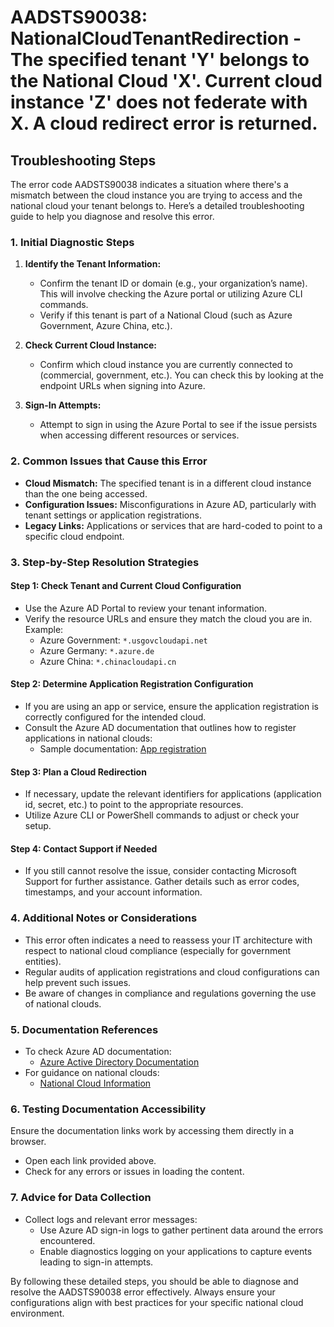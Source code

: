 # AADSTS90038: NationalCloudTenantRedirection - The specified tenant 'Y' belongs to the National Cloud 'X'. Current cloud instance 'Z' does not federate with X. A cloud redirect error is returned.


## Troubleshooting Steps
The error code AADSTS90038 indicates a situation where there's a mismatch between the cloud instance you are trying to access and the national cloud your tenant belongs to. Here’s a detailed troubleshooting guide to help you diagnose and resolve this error.

### 1. Initial Diagnostic Steps

1. **Identify the Tenant Information:**
   - Confirm the tenant ID or domain (e.g., your organization’s name). This will involve checking the Azure portal or utilizing Azure CLI commands.
   - Verify if this tenant is part of a National Cloud (such as Azure Government, Azure China, etc.).

2. **Check Current Cloud Instance:**
   - Confirm which cloud instance you are currently connected to (commercial, government, etc.). You can check this by looking at the endpoint URLs when signing into Azure.

3. **Sign-In Attempts:**
   - Attempt to sign in using the Azure Portal to see if the issue persists when accessing different resources or services.

### 2. Common Issues that Cause this Error

- **Cloud Mismatch:** The specified tenant is in a different cloud instance than the one being accessed.
- **Configuration Issues:** Misconfigurations in Azure AD, particularly with tenant settings or application registrations.
- **Legacy Links:** Applications or services that are hard-coded to point to a specific cloud endpoint.

### 3. Step-by-Step Resolution Strategies

#### Step 1: Check Tenant and Current Cloud Configuration
- Use the Azure AD Portal to review your tenant information.
- Verify the resource URLs and ensure they match the cloud you are in. Example:
  - Azure Government: `*.usgovcloudapi.net`
  - Azure Germany: `*.azure.de`
  - Azure China: `*.chinacloudapi.cn`

#### Step 2: Determine Application Registration Configuration
- If you are using an app or service, ensure the application registration is correctly configured for the intended cloud.
- Consult the Azure AD documentation that outlines how to register applications in national clouds:
  - Sample documentation: [App registration](https://docs.microsoft.com/en-us/azure/active-directory/develop/quickstart-register-app)
  
#### Step 3: Plan a Cloud Redirection 
- If necessary, update the relevant identifiers for applications (application id, secret, etc.) to point to the appropriate resources.
- Utilize Azure CLI or PowerShell commands to adjust or check your setup.

#### Step 4: Contact Support if Needed
- If you still cannot resolve the issue, consider contacting Microsoft Support for further assistance. Gather details such as error codes, timestamps, and your account information.

### 4. Additional Notes or Considerations

- This error often indicates a need to reassess your IT architecture with respect to national cloud compliance (especially for government entities).
- Regular audits of application registrations and cloud configurations can help prevent such issues.
- Be aware of changes in compliance and regulations governing the use of national clouds.

### 5. Documentation References

- To check Azure AD documentation: 
  - [Azure Active Directory Documentation](https://docs.microsoft.com/en-us/azure/active-directory/)
- For guidance on national clouds: 
  - [National Cloud Information](https://docs.microsoft.com/en-us/azure/government/gov-overview)
  
### 6. Testing Documentation Accessibility

Ensure the documentation links work by accessing them directly in a browser. 
- Open each link provided above.
- Check for any errors or issues in loading the content.

### 7. Advice for Data Collection

- Collect logs and relevant error messages:
  - Use Azure AD sign-in logs to gather pertinent data around the errors encountered.
  - Enable diagnostics logging on your applications to capture events leading to sign-in attempts.
  
By following these detailed steps, you should be able to diagnose and resolve the AADSTS90038 error effectively. Always ensure your configurations align with best practices for your specific national cloud environment.